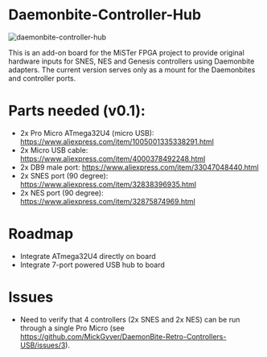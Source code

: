 # Daemonbite-Controller-Hub

![daemonbite-controller-hub](https://user-images.githubusercontent.com/83313810/116638859-3572aa00-a935-11eb-8ef9-114f12c992d6.png)

This is an add-on board for the MiSTer FPGA project to provide original hardware inputs for SNES, NES and Genesis controllers using Daemonbite adapters. The current version serves only as a mount for the Daemonbites and controller ports.

# Parts needed (v0.1):

- 2x Pro Micro ATmega32U4 (micro USB): https://www.aliexpress.com/item/1005001335338291.html
- 2x Micro USB cable: https://www.aliexpress.com/item/4000378492248.html
- 2x DB9 male port: https://www.aliexpress.com/item/33047048440.html
- 2x SNES port (90 degree): https://www.aliexpress.com/item/32838396935.html
- 2x NES port (90 degree): https://www.aliexpress.com/item/32875874969.html

# Roadmap

- Integrate ATmega32U4 directly on board
- Integrate 7-port powered USB hub to board

# Issues

- Need to verify that 4 controllers (2x SNES and 2x NES) can be run through a single Pro Micro (see https://github.com/MickGyver/DaemonBite-Retro-Controllers-USB/issues/3).

